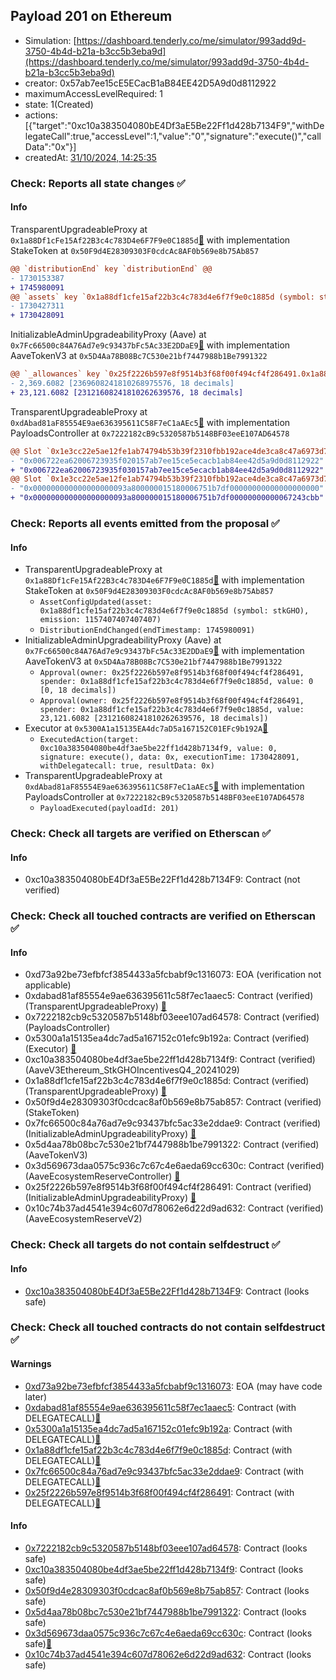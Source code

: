 ## Payload 201 on Ethereum

- Simulation: [https://dashboard.tenderly.co/me/simulator/993add9d-3750-4b4d-b21a-b3cc5b3eba9d](https://dashboard.tenderly.co/me/simulator/993add9d-3750-4b4d-b21a-b3cc5b3eba9d)
- creator: 0x57ab7ee15cE5ECacB1aB84EE42D5A9d0d8112922
- maximumAccessLevelRequired: 1
- state: 1(Created)
- actions: [{"target":"0xc10a383504080bE4Df3aE5Be22Ff1d428b7134F9","withDelegateCall":true,"accessLevel":1,"value":"0","signature":"execute()","callData":"0x"}]
- createdAt: [31/10/2024, 14:25:35](https://etherscan.io/tx/0x997536cd92fb3a553dcb2282e2a4463d8ea1db32579843a516c63d064ecc0434)

### Check: Reports all state changes :white_check_mark:

#### Info


TransparentUpgradeableProxy at `0x1a88Df1cFe15Af22B3c4c783D4e6F7F9e0C1885d`[:ghost:](https://github.com/bgd-labs/aave-address-book "AaveSafetyModule.STK_GHO") with implementation StakeToken at `0x50F9d4E28309303F0cdcAc8AF0b569e8b75Ab857`
```diff
@@ `distributionEnd` key `distributionEnd` @@
- 1730153387
+ 1745980091
@@ `assets` key `0x1a88df1cfe15af22b3c4c783d4e6f7f9e0c1885d (symbol: stkGHO).lastUpdateTimestamp` @@
- 1730427311
+ 1730428091
```

InitializableAdminUpgradeabilityProxy (Aave) at `0x7Fc66500c84A76Ad7e9c93437bFc5Ac33E2DDaE9`[:ghost:](https://github.com/bgd-labs/aave-address-book "AaveV2Ethereum.ASSETS.AAVE.UNDERLYING, AaveV2EthereumArc.ASSETS.AAVE.UNDERLYING, AaveV3Ethereum.ASSETS.AAVE.UNDERLYING") with implementation AaveTokenV3 at `0x5D4Aa78B08Bc7C530e21bf7447988b1Be7991322`
```diff
@@ `_allowances` key `0x25f2226b597e8f9514b3f68f00f494cf4f286491.0x1a88df1cfe15af22b3c4c783d4e6f7f9e0c1885d` @@
- 2,369.6082 [2369608241810268975576, 18 decimals]
+ 23,121.6082 [23121608241810262639576, 18 decimals]
```

TransparentUpgradeableProxy at `0xdAbad81aF85554E9ae636395611C58F7eC1aAEc5`[:ghost:](https://github.com/bgd-labs/aave-address-book "GovernanceV3Ethereum.PAYLOADS_CONTROLLER") with implementation PayloadsController at `0x7222182cB9c5320587b5148BF03eeE107AD64578`
```diff
@@ Slot `0x1e3cc22e5ae12fe1ab74794b53b39f2310fbb192ace4de3ca8c47a6973d79a8b` @@
- "0x006722ea62006723935f020157ab7ee15ce5ecacb1ab84ee42d5a9d0d8112922"
+ "0x006722ea62006723935f030157ab7ee15ce5ecacb1ab84ee42d5a9d0d8112922"
@@ Slot `0x1e3cc22e5ae12fe1ab74794b53b39f2310fbb192ace4de3ca8c47a6973d79a8c` @@
- "0x000000000000000000093a800000015180006751b7df00000000000000000000"
+ "0x000000000000000000093a800000015180006751b7df00000000000067243cbb"
```


### Check: Reports all events emitted from the proposal :white_check_mark:

#### Info

- TransparentUpgradeableProxy at `0x1a88Df1cFe15Af22B3c4c783D4e6F7F9e0C1885d`[:ghost:](https://github.com/bgd-labs/aave-address-book "AaveSafetyModule.STK_GHO") with implementation StakeToken at `0x50F9d4E28309303F0cdcAc8AF0b569e8b75Ab857`
  - `AssetConfigUpdated(asset: 0x1a88df1cfe15af22b3c4c783d4e6f7f9e0c1885d (symbol: stkGHO), emission: 1157407407407407)`
  - `DistributionEndChanged(endTimestamp: 1745980091)`
- InitializableAdminUpgradeabilityProxy (Aave) at `0x7Fc66500c84A76Ad7e9c93437bFc5Ac33E2DDaE9`[:ghost:](https://github.com/bgd-labs/aave-address-book "AaveV2Ethereum.ASSETS.AAVE.UNDERLYING, AaveV2EthereumArc.ASSETS.AAVE.UNDERLYING, AaveV3Ethereum.ASSETS.AAVE.UNDERLYING") with implementation AaveTokenV3 at `0x5D4Aa78B08Bc7C530e21bf7447988b1Be7991322`
  - `Approval(owner: 0x25f2226b597e8f9514b3f68f00f494cf4f286491, spender: 0x1a88df1cfe15af22b3c4c783d4e6f7f9e0c1885d, value: 0 [0, 18 decimals])`
  - `Approval(owner: 0x25f2226b597e8f9514b3f68f00f494cf4f286491, spender: 0x1a88df1cfe15af22b3c4c783d4e6f7f9e0c1885d, value: 23,121.6082 [23121608241810262639576, 18 decimals])`
- Executor at `0x5300A1a15135EA4dc7aD5a167152C01EFc9b192A`[:ghost:](https://github.com/bgd-labs/aave-address-book "AaveV2Ethereum.POOL_ADMIN, AaveV2EthereumAMM.POOL_ADMIN, AaveV3Ethereum.ACL_ADMIN, AaveV3EthereumEtherFi.ACL_ADMIN, AaveV3EthereumLido.ACL_ADMIN, GovernanceV3Ethereum.EXECUTOR_LVL_1")
  - `ExecutedAction(target: 0xc10a383504080be4df3ae5be22ff1d428b7134f9, value: 0, signature: execute(), data: 0x, executionTime: 1730428091, withDelegatecall: true, resultData: 0x)`
- TransparentUpgradeableProxy at `0xdAbad81aF85554E9ae636395611C58F7eC1aAEc5`[:ghost:](https://github.com/bgd-labs/aave-address-book "GovernanceV3Ethereum.PAYLOADS_CONTROLLER") with implementation PayloadsController at `0x7222182cB9c5320587b5148BF03eeE107AD64578`
  - `PayloadExecuted(payloadId: 201)`

### Check: Check all targets are verified on Etherscan :white_check_mark:

#### Info

- 0xc10a383504080bE4Df3aE5Be22Ff1d428b7134F9: Contract (not verified) 

### Check: Check all touched contracts are verified on Etherscan :white_check_mark:

#### Info

- 0xd73a92be73efbfcf3854433a5fcbabf9c1316073: EOA (verification not applicable)
- 0xdabad81af85554e9ae636395611c58f7ec1aaec5: Contract (verified) (TransparentUpgradeableProxy) [:ghost:](https://github.com/bgd-labs/aave-address-book "GovernanceV3Ethereum.PAYLOADS_CONTROLLER")
- 0x7222182cb9c5320587b5148bf03eee107ad64578: Contract (verified) (PayloadsController) 
- 0x5300a1a15135ea4dc7ad5a167152c01efc9b192a: Contract (verified) (Executor) [:ghost:](https://github.com/bgd-labs/aave-address-book "AaveV2Ethereum.POOL_ADMIN, AaveV2EthereumAMM.POOL_ADMIN, AaveV3Ethereum.ACL_ADMIN, AaveV3EthereumEtherFi.ACL_ADMIN, AaveV3EthereumLido.ACL_ADMIN, GovernanceV3Ethereum.EXECUTOR_LVL_1")
- 0xc10a383504080be4df3ae5be22ff1d428b7134f9: Contract (verified) (AaveV3Ethereum_StkGHOIncentivesQ4_20241029) 
- 0x1a88df1cfe15af22b3c4c783d4e6f7f9e0c1885d: Contract (verified) (TransparentUpgradeableProxy) [:ghost:](https://github.com/bgd-labs/aave-address-book "AaveSafetyModule.STK_GHO")
- 0x50f9d4e28309303f0cdcac8af0b569e8b75ab857: Contract (verified) (StakeToken) 
- 0x7fc66500c84a76ad7e9c93437bfc5ac33e2ddae9: Contract (verified) (InitializableAdminUpgradeabilityProxy) [:ghost:](https://github.com/bgd-labs/aave-address-book "AaveV2Ethereum.ASSETS.AAVE.UNDERLYING, AaveV2EthereumArc.ASSETS.AAVE.UNDERLYING, AaveV3Ethereum.ASSETS.AAVE.UNDERLYING")
- 0x5d4aa78b08bc7c530e21bf7447988b1be7991322: Contract (verified) (AaveTokenV3) 
- 0x3d569673daa0575c936c7c67c4e6aeda69cc630c: Contract (verified) (AaveEcosystemReserveController) [:ghost:](https://github.com/bgd-labs/aave-address-book "MiscEthereum.AAVE_ECOSYSTEM_RESERVE_CONTROLLER")
- 0x25f2226b597e8f9514b3f68f00f494cf4f286491: Contract (verified) (InitializableAdminUpgradeabilityProxy) [:ghost:](https://github.com/bgd-labs/aave-address-book "MiscEthereum.ECOSYSTEM_RESERVE")
- 0x10c74b37ad4541e394c607d78062e6d22d9ad632: Contract (verified) (AaveEcosystemReserveV2) 

### Check: Check all targets do not contain selfdestruct :white_check_mark:

#### Info

- [0xc10a383504080bE4Df3aE5Be22Ff1d428b7134F9](https://etherscan.io/address/0xc10a383504080bE4Df3aE5Be22Ff1d428b7134F9): Contract (looks safe)

### Check: Check all touched contracts do not contain selfdestruct :white_check_mark:

#### Warnings

- [0xd73a92be73efbfcf3854433a5fcbabf9c1316073](https://etherscan.io/address/0xd73a92be73efbfcf3854433a5fcbabf9c1316073): EOA (may have code later)
- [0xdabad81af85554e9ae636395611c58f7ec1aaec5](https://etherscan.io/address/0xdabad81af85554e9ae636395611c58f7ec1aaec5): Contract (with DELEGATECALL)[:ghost:](https://github.com/bgd-labs/aave-address-book "GovernanceV3Ethereum.PAYLOADS_CONTROLLER")
- [0x5300a1a15135ea4dc7ad5a167152c01efc9b192a](https://etherscan.io/address/0x5300a1a15135ea4dc7ad5a167152c01efc9b192a): Contract (with DELEGATECALL)[:ghost:](https://github.com/bgd-labs/aave-address-book "AaveV2Ethereum.POOL_ADMIN, AaveV2EthereumAMM.POOL_ADMIN, AaveV3Ethereum.ACL_ADMIN, AaveV3EthereumEtherFi.ACL_ADMIN, AaveV3EthereumLido.ACL_ADMIN, GovernanceV3Ethereum.EXECUTOR_LVL_1")
- [0x1a88df1cfe15af22b3c4c783d4e6f7f9e0c1885d](https://etherscan.io/address/0x1a88df1cfe15af22b3c4c783d4e6f7f9e0c1885d): Contract (with DELEGATECALL)[:ghost:](https://github.com/bgd-labs/aave-address-book "AaveSafetyModule.STK_GHO")
- [0x7fc66500c84a76ad7e9c93437bfc5ac33e2ddae9](https://etherscan.io/address/0x7fc66500c84a76ad7e9c93437bfc5ac33e2ddae9): Contract (with DELEGATECALL)[:ghost:](https://github.com/bgd-labs/aave-address-book "AaveV2Ethereum.ASSETS.AAVE.UNDERLYING, AaveV2EthereumArc.ASSETS.AAVE.UNDERLYING, AaveV3Ethereum.ASSETS.AAVE.UNDERLYING")
- [0x25f2226b597e8f9514b3f68f00f494cf4f286491](https://etherscan.io/address/0x25f2226b597e8f9514b3f68f00f494cf4f286491): Contract (with DELEGATECALL)[:ghost:](https://github.com/bgd-labs/aave-address-book "MiscEthereum.ECOSYSTEM_RESERVE")

#### Info

- [0x7222182cb9c5320587b5148bf03eee107ad64578](https://etherscan.io/address/0x7222182cb9c5320587b5148bf03eee107ad64578): Contract (looks safe)
- [0xc10a383504080be4df3ae5be22ff1d428b7134f9](https://etherscan.io/address/0xc10a383504080be4df3ae5be22ff1d428b7134f9): Contract (looks safe)
- [0x50f9d4e28309303f0cdcac8af0b569e8b75ab857](https://etherscan.io/address/0x50f9d4e28309303f0cdcac8af0b569e8b75ab857): Contract (looks safe)
- [0x5d4aa78b08bc7c530e21bf7447988b1be7991322](https://etherscan.io/address/0x5d4aa78b08bc7c530e21bf7447988b1be7991322): Contract (looks safe)
- [0x3d569673daa0575c936c7c67c4e6aeda69cc630c](https://etherscan.io/address/0x3d569673daa0575c936c7c67c4e6aeda69cc630c): Contract (looks safe)[:ghost:](https://github.com/bgd-labs/aave-address-book "MiscEthereum.AAVE_ECOSYSTEM_RESERVE_CONTROLLER")
- [0x10c74b37ad4541e394c607d78062e6d22d9ad632](https://etherscan.io/address/0x10c74b37ad4541e394c607d78062e6d22d9ad632): Contract (looks safe)

